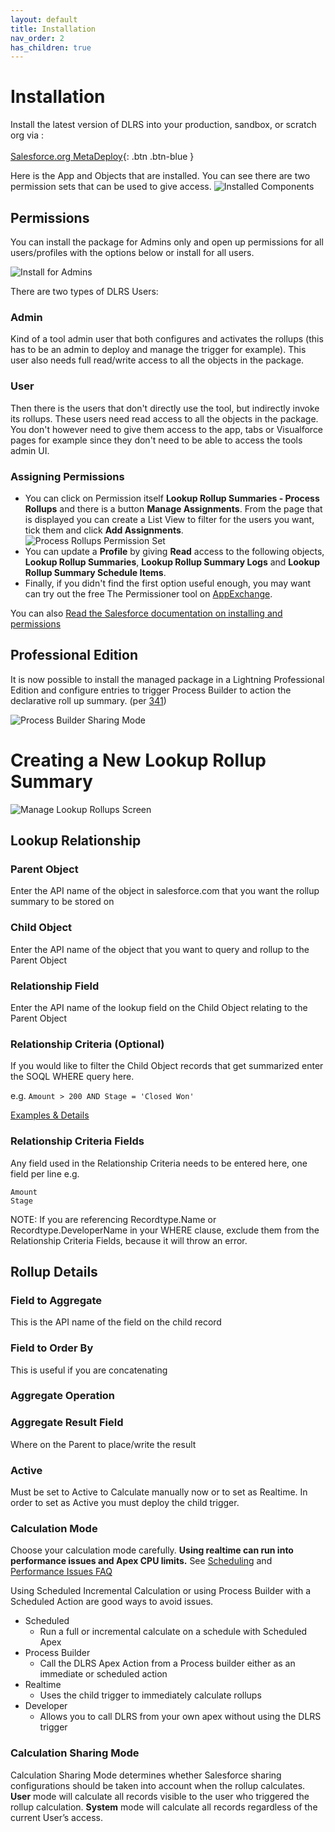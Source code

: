```yaml
---
layout: default
title: Installation
nav_order: 2
has_children: true
---
```


# Installation

Install the latest version of DLRS into your production, sandbox, or scratch org via :
<br/><br/>
[Salesforce.org MetaDeploy](https://install.salesforce.org/products/dlrs/latest){: .btn .btn-blue }
<br/>

Here is the App and Objects that are installed. You can see there are two permission sets that can be used to give access.
![Installed Components](https://raw.githubusercontent.com/wiki/afawcett/declarative-lookup-rollup-summaries/images/InstalledComponents.PNG)

## Permissions

You can install the package for Admins only and open up permissions for all users/profiles with the options below or install for all users.

![Install for Admins](https://raw.githubusercontent.com/wiki/afawcett/declarative-lookup-rollup-summaries/images/Install-Admins-Only.PNG)

There are two types of DLRS Users:

### Admin

Kind of a tool admin user that both configures and activates the rollups (this has to be an admin to deploy and manage the trigger for example). This user also needs full read/write access to all the objects in the package.

### User

Then there is the users that don't directly use the tool, but indirectly invoke its rollups. These users need read access to all the objects in the package. You don't however need to give them access to the app, tabs or Visualforce pages for example since they don't need to be able to access the tools admin UI.

### Assigning Permissions

- You can click on Permission itself **Lookup Rollup Summaries - Process Rollups** and there is a button **Manage Assignments**. From the page that is displayed you can create a List View to filter for the users you want, tick them and click **Add Assignments**.
  ![Process Rollups Permission Set](https://raw.githubusercontent.com/wiki/afawcett/declarative-lookup-rollup-summaries/images/Process-Rollups.PNG)
- You can update a **Profile** by giving **Read** access to the following objects, **Lookup Rollup Summaries**, **Lookup Rollup Summary Logs** and **Lookup Rollup Summary Schedule Items**.
- Finally, if you didn't find the first option useful enough, you may want can try out the free The Permissioner tool on [AppExchange](https://appexchange.salesforce.com/listingDetail?listingId=a0N30000008XYMlEAO).

You can also [Read the Salesforce documentation on installing and permissions](https://developer.salesforce.com/docs/atlas.en-us.packagingGuide.meta/packagingGuide/packaging_install.htm)

## Professional Edition

It is now possible to install the managed package in a Lightning Professional Edition and configure entries to trigger Process Builder to action the declarative roll up summary. (per [341](https://github.com/afawcett/declarative-lookup-rollup-summaries/issues/341))

![Process Builder Sharing Mode](https://raw.githubusercontent.com/wiki/afawcett/declarative-lookup-rollup-summaries/images/Process-Builder-Sharing-Mode.PNG)

# Creating a New Lookup Rollup Summary

![Manage Lookup Rollups Screen](https://raw.githubusercontent.com/wiki/afawcett/declarative-lookup-rollup-summaries/images/Manage-Lookups.PNG)

## Lookup Relationship

### Parent Object

Enter the API name of the object in salesforce.com that you want the rollup summary to be stored on

### Child Object

Enter the API name of the object that you want to query and rollup to the Parent Object

### Relationship Field

Enter the API name of the lookup field on the Child Object relating to the Parent Object

### Relationship Criteria (Optional)

If you would like to filter the Child Object records that get summarized enter the SOQL WHERE query here.

e.g. `Amount > 200 AND Stage = 'Closed Won'`

[Examples & Details](<https://github.com/afawcett/declarative-lookup-rollup-summaries/wiki/Relationship-Criteria-(SOQL-Queries)>)

### Relationship Criteria Fields

Any field used in the Relationship Criteria needs to be entered here, one field per line
e.g.

```
Amount
Stage
```

NOTE: If you are referencing Recordtype.Name or Recordtype.DeveloperName in your WHERE clause, exclude them from the Relationship Criteria Fields, because it will throw an error.

## Rollup Details

### Field to Aggregate

This is the API name of the field on the child record

### Field to Order By

This is useful if you are concatenating

### Aggregate Operation

### Aggregate Result Field

Where on the Parent to place/write the result

### Active

Must be set to Active to Calculate manually now or to set as Realtime. In order to set as Active you must deploy the child trigger.

### Calculation Mode

Choose your calculation mode carefully. **Using realtime can run into performance issues and Apex CPU limits.** See [Scheduling](https://github.com/afawcett/declarative-lookup-rollup-summaries/wiki/What-you-need-to-know-about-Scheduling-Rollups) and [Performance Issues FAQ](https://github.com/afawcett/declarative-lookup-rollup-summaries/wiki/FAQs#how-do-i-optimize-dlrs-i-am-running-into-apex-cpu-limits-or-other-performance-issues)

Using Scheduled Incremental Calculation or using Process Builder with a Scheduled Action are good ways to avoid issues.

- Scheduled
  - Run a full or incremental calculate on a schedule with Scheduled Apex
- Process Builder
  - Call the DLRS Apex Action from a Process builder either as an immediate or scheduled action
- Realtime
  - Uses the child trigger to immediately calculate rollups
- Developer
  - Allows you to call DLRS from your own apex without using the DLRS trigger

### Calculation Sharing Mode

Calculation Sharing Mode determines whether Salesforce sharing configurations should be taken into account when the rollup calculates. **User** mode will calculate all records visible to the user who triggered the rollup calculation. **System** mode will calculate all records regardless of the current User’s access.